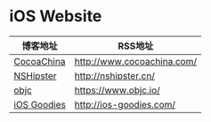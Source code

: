 # iOS Website

博客地址 | RSS地址
----- | -----
[CocoaChina](http://www.cocoachina.com/) |  <http://www.cocoachina.com/>
[NSHipster](http://nshipster.cn/) | <http://nshipster.cn/>
[objc](https://www.objc.io/) | <https://www.objc.io/>
[iOS Goodies](http://ios-goodies.com/) | <http://ios-goodies.com/>

